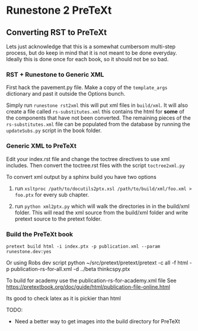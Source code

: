 # Runestone 2 PreTeXt

## Converting RST to PreTeXt

Lets just acknowledge that this is a somewhat cumbersom multi-step process, but do keep in mind that it is not meant to be done everyday. Ideally this is done once for each book, so it should not be so bad.

### RST + Runestone to Generic XML

First hack the pavement.py file. Make a copy of the `template_args` dictionary and past it outside the Options bunch.

Simply run `runestone rst2xml` this will put xml files in `build/xml`. It will also create a file called `rs-substitutes.xml` this contains the html for **some** of the components that have not been converted. The remaining pieces of the `rs-substitutes.xml` file
can be populated from the database by running the `updateSubs.py` script in the book folder.

### Generic XML to PreTeXt

Edit your index.rst file and change the toctree directives to use xml includes. Then convert the toctree.rst files with the script `toctree2xml.py`

To convert xml output by a sphinx build you have two options

1. run `xsltproc /path/to/docutils2ptx.xsl /path/to/build/xml/foo.xml > foo.ptx` for every sub chapter.

2. run `python xml2ptx.py` which will walk the directories in in the build/xml folder. This will read the xml source from the build/xml folder and write pretext source to the pretext folder.

### Build the PreTeXt book

`pretext build html -i index.ptx -p publication.xml --param runestone.dev:yes`

Or using Robs dev script
python ~/src/pretext/pretext/pretext -c all -f html -p publication-rs-for-all.xml -d ../beta thinkcspy.ptx

To build for academy use the publication-rs-for-academy.xml file See https://pretextbook.org/doc/guide/html/publication-file-online.html

Its good to check latex as it is pickier than html

TODO:

-   Need a better way to get images into the build directory for PreTeXt
